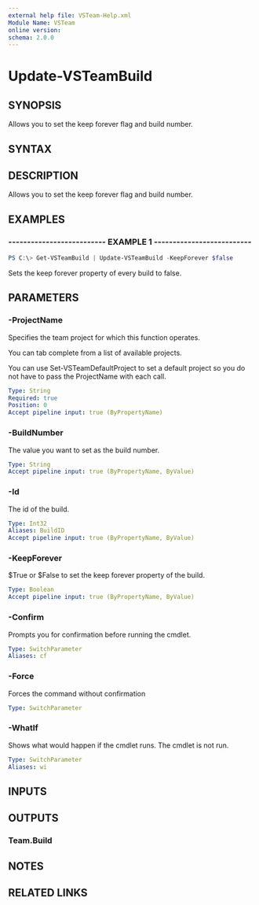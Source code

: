 ```yaml
---
external help file: VSTeam-Help.xml
Module Name: VSTeam
online version:
schema: 2.0.0
---
```


# Update-VSTeamBuild

## SYNOPSIS

Allows you to set the keep forever flag and build number.

## SYNTAX

## DESCRIPTION

Allows you to set the keep forever flag and build number.

## EXAMPLES

### -------------------------- EXAMPLE 1 --------------------------

```PowerShell
PS C:\> Get-VSTeamBuild | Update-VSTeamBuild -KeepForever $false
```

Sets the keep forever property of every build to false.

## PARAMETERS

### -ProjectName

Specifies the team project for which this function operates.

You can tab complete from a list of available projects.

You can use Set-VSTeamDefaultProject to set a default project so
you do not have to pass the ProjectName with each call.

```yaml
Type: String
Required: true
Position: 0
Accept pipeline input: true (ByPropertyName)
```

### -BuildNumber

The value you want to set as the build number.

```yaml
Type: String
Accept pipeline input: true (ByPropertyName, ByValue)
```

### -Id

The id of the build.

```yaml
Type: Int32
Aliases: BuildID
Accept pipeline input: true (ByPropertyName, ByValue)
```

### -KeepForever

$True or $False to set the keep forever property of the build.

```yaml
Type: Boolean
Accept pipeline input: true (ByPropertyName, ByValue)
```

### -Confirm

Prompts you for confirmation before running the cmdlet.

```yaml
Type: SwitchParameter
Aliases: cf
```

### -Force

Forces the command without confirmation

```yaml
Type: SwitchParameter
```

### -WhatIf

Shows what would happen if the cmdlet runs.
The cmdlet is not run.

```yaml
Type: SwitchParameter
Aliases: wi
```

## INPUTS

## OUTPUTS

### Team.Build

## NOTES

## RELATED LINKS